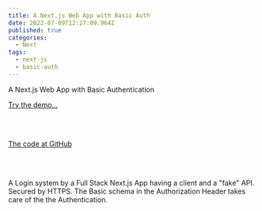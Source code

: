 ```yaml
---
title: A Next.js Web App with Basic Auth
date: 2022-07-09T12:27:09.964Z
published: true
categories:
  - Next
tags:
  - next-js
  - basic-auth
---
```

A Next.js Web App with Basic Authentication

<a href="https://psonextjsone.netlify.app/" target="_blank">Try the demo...</a>

<br /><br />

<a href="https://github.com/persteenolsen/next-js-basic-auth" target="_blank">The code at GitHub</a>

<br /><br />

A Login system by a Full Stack Next.js App having a client and a "fake" API. Secured by HTTPS.  The Basic schema in the Authorization Header takes care of the the Authentication.